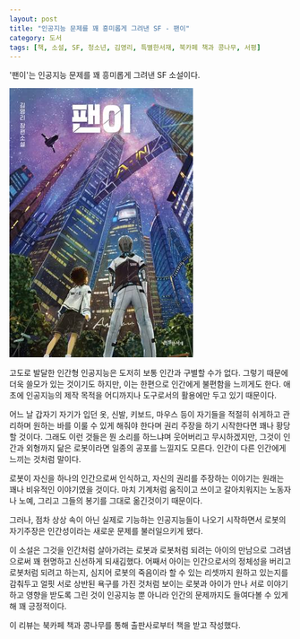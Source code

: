 ```yaml
---
layout: post
title: "인공지능 문제를 꽤 흥미롭게 그려낸 SF - 팬이"
category: 도서
tags: [책, 소설, SF, 청소년, 김영리, 특별한서재, 북카페 책과 콩나무, 서평]
---
```


'팬이'는
인공지능 문제를 꽤 흥미롭게 그려낸 SF 소설이다.

![표지](/images/fan-i-book-h480.jpg)

고도로 발달한 인간형 인공지능은 도저히 보통 인간과 구별할 수가 없다.
그렇기 때문에 더욱 쓸모가 있는 것이기도 하지만,
이는 한편으로 인간에게 불편함을 느끼게도 한다.
애초에 인공지능의 제작 목적을 어디까지나 도구로서의 활용에만 두고 있기 때문이다.

어느 날 갑자기 자기가 입던 옷, 신발, 키보드, 마우스 등이
자기들을 적절히 쉬게하고 관리하며 원하는 바를 이룰 수 있게 해줘야 한다며
권리 주장을 하기 시작한다면 꽤나 황당할 것이다.
그래도 이런 것들은 뭔 소리를 하느냐며 웃어버리고 무시하겠지만,
그것이 인간과 외형까지 닮은 로봇이라면 일종의 공포를 느낄지도 모른다.
인간이 다른 인간에게 느끼는 것처럼 말이다.

로봇이 자신을 하나의 인간으로써 인식하고, 자신의 권리를 주장하는 이야기는
원래는 꽤나 비유적인 이야기였을 것이다.
마치 기계처럼 움직이고 쓰이고 갈아치워지는 노동자나 노예, 그리고 그들의 봉기를 그대로 옮긴것이기 때문이다.

그러나, 점차 상상 속이 아닌 실제로 기능하는 인공지능들이 나오기 시작하면서
로봇의 자기주장은 인간성이라는 새로운 문제를 불러일으키게 됐다.

이 소설은 그것을 인간처럼 살아가려는 로봇과
로봇처럼 되려는 아이의 만남으로 그려냄으로써
꽤 현명하고 신선하게 되새김했다.
어째서 아이는 인간으로서의 정체성을 버리고 로봇처럼 되려고 하는지,
심지어 로봇의 죽음이라 할 수 있는 리셋까지 원하고 있는지를 감춰두고
얼핏 서로 상반된 욕구를 가진 것처럼 보이는 로봇과 아이가 만나
서로 이야기하고 영향을 받도록 그린 것이
인공지능 뿐 아니라 인간의 문제까지도 들여다볼 수 있게 해 꽤 긍정적이다.



<div class="im im-info">
이 리뷰는 북카페 책과 콩나무를 통해 출판사로부터 책을 받고 작성했다.
</div>
